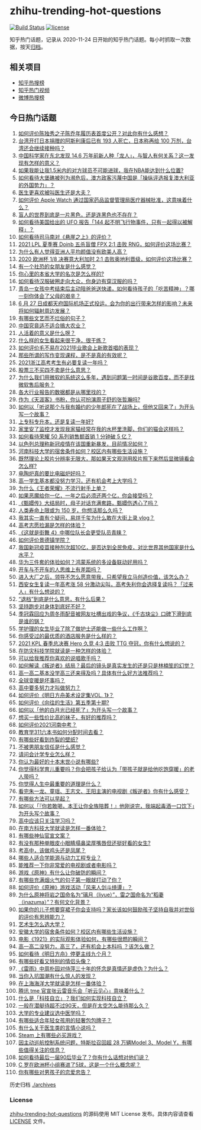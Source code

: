 # zhihu-trending-hot-questions

[![Build Status](https://github.com/justjavac/zhihu-trending-hot-questions/workflows/ci/badge.svg?branch=master)](https://github.com/justjavac/zhihu-trending-hot-questions/actions)
[![license](https://img.shields.io/github/license/justjavac/zhihu-trending-hot-questions)](https://github.com/justjavac/zhihu-trending-hot-questions/blob/master/LICENSE)

知乎热门话题，记录从 2020-11-24 日开始的知乎热门话题。每小时抓取一次数据，按天[归档](./archives)。

## 相关项目

- [知乎热搜榜](https://github.com/justjavac/zhihu-trending-top-search)
- [知乎热门视频](https://github.com/justjavac/zhihu-trending-hot-video)
- [微博热搜榜](https://github.com/justjavac/weibo-trending-hot-search)

## 今日热门话题

<!-- BEGIN -->
<!-- 最后更新时间 Sun Jun 27 2021 12:02:15 GMT+0800 (China Standard Time) -->

1. [如何评价陈独秀之子陈乔年履历表首度公开？对此你有什么感想？](https://www.zhihu.com/question/464933522)
2. [台湾开打日本捐赠的阿斯利康后已有 193 人死亡，日本称再给 100
   万剂，台湾还会继续接种吗？](https://www.zhihu.com/question/467768491)
3. [中国科学家在东北发现 14.6
   万年前新人种「龙人」，与智人有何关系？这一发现有怎样的意义？](https://www.zhihu.com/question/467654212)
4. [如果我能让我1.5米内的对方球员不可能进球，我在NBA能达到什么位置?](https://www.zhihu.com/question/402597076)
5. [如何看待大堡礁被列为濒危后，澳方政客污蔑中国是「操纵评选报复澳大利亚的外国势力」？](https://www.zhihu.com/question/466643968)
6. [医生更喜欢被叫医生还是大夫？](https://www.zhihu.com/question/392695588)
7. [如何评价 Apple Watch
   通过国家药品监督管理局医疗器械批准，这意味着什么？](https://www.zhihu.com/question/467625126)
8. [盲人的世界到底是一片黑色，还是连黑色也不存在？](https://www.zhihu.com/question/48476818)
9. [如何看待美国给出的 UFO 报告「144
   起不明飞行物事件，只有一起得以被解释」？](https://www.zhihu.com/question/467298489)
10. [如何看待司马南对《悬崖之上》的评价？](https://www.zhihu.com/question/462226337)
11. [2021 LPL 夏季赛 Doinb 五杀盲僧 FPX 2:1 击败
    RNG，如何评价这场比赛？](https://www.zhihu.com/question/467927415)
12. [为什么有人觉得亚洲人平均颜值没有欧美人高？](https://www.zhihu.com/question/433666039)
13. [2020 欧洲杯 1/8 决赛意大利加时 2:1
    击败奥地利晋级，如何评价这场比赛？](https://www.zhihu.com/question/468049116)
14. [有一个社恐的女朋友是什么感觉？](https://www.zhihu.com/question/323962570)
15. [你心里的本省大学的名次是怎么样的?](https://www.zhihu.com/question/410179653)
16. [如何看待汉服破圈走向大众，你身边有穿汉服的吗？](https://www.zhihu.com/question/467576874)
17. [青岛一女孩中考结束后主动陪爸爸送快递，如何看待孩子的「吃苦精神」？哪一刻你体会了父母的艰辛？](https://www.zhihu.com/question/466719905)
18. [6 月 27
    日成都天府国际机场正式投运，会为你的出行带来怎样的影响？未来将如何辐射周边发展？](https://www.zhihu.com/question/467116966)
19. [有哪些文艺而不烂俗的句子？](https://www.zhihu.com/question/384858847)
20. [中国究竟适不适合搞大农业？](https://www.zhihu.com/question/323105287)
21. [人活着的意义是什么呀？](https://www.zhihu.com/question/429431634)
22. [什么样的女生看起来很干净，很干练？](https://www.zhihu.com/question/23796174)
23. [如何评价毛不易在2021毕业歌会上新歌首唱的表现？](https://www.zhihu.com/question/467985173)
24. [那些所谓的写作变现课程，是不是真的有效呢？](https://www.zhihu.com/question/461400447)
25. [2021浙江高考考生有必要复读一年吗？](https://www.zhihu.com/question/466107095)
26. [股票三不买四不卖是什么意思？](https://www.zhihu.com/question/453247969)
27. [为什么我们用微软的系统这么多年，遇到问题第一时间是谷歌百度，而不是找微软售后服务？](https://www.zhihu.com/question/463391853)
28. [各大行业报告的数据都是从哪里找的？](https://www.zhihu.com/question/67387122)
29. [作为《天涯客》书粉，你认可扮演周子舒的张哲瀚吗?](https://www.zhihu.com/question/461068478)
30. [如何以「听说那个与我有婚约的少年郎死在了战场上，但他又回来了」为开头写一个故事？](https://www.zhihu.com/question/459096689)
31. [上专科专升本，还是复读一年好?](https://www.zhihu.com/question/313595217)
32. [家里安了监控才发现我家猫经常在我的水杯里洗脚，你们的猫会这样吗？](https://www.zhihu.com/question/459983017)
33. [如何看待荣耀 50 系列销售额首销 1 分钟破 5 亿？](https://www.zhihu.com/question/467418330)
34. [以色列总理称新冠疫情在该国重新暴发，目前情况如何？](https://www.zhihu.com/question/466765546)
35. [河南科技大学的宿舍条件如何？校区内有哪些生活设施？](https://www.zhihu.com/question/326856562)
36. [既然理论上胶片分辨率无限大，那如果天文观测用胶片照下来然后显微镜看会怎么样?](https://www.zhihu.com/question/453975780)
37. [电陶炉真的要比电磁炉好吗？](https://www.zhihu.com/question/381245384)
38. [高一学生基本都没努力学习，还有机会考上大学吗？](https://www.zhihu.com/question/465637082)
39. [为什么《王者荣耀》不流行射手上单？](https://www.zhihu.com/question/460375616)
40. [如果恶魔给你一亿，一年之后必须还两个亿，你会接受吗？](https://www.zhihu.com/question/392418796)
41. [《甄嬛传》大结局时，母子对话充满套路，甄嬛伤透心了吗？](https://www.zhihu.com/question/404317643)
42. [人类寿命上限或为 150 岁，你想活那么久吗？](https://www.zhihu.com/question/466968884)
43. [我其实一直有个疑问，易烊千玺为什么敢在大街上录 vlog？](https://www.zhihu.com/question/464875636)
44. [高考志愿捡漏是怎样的体验？](https://www.zhihu.com/question/59549503)
45. [《这就是街舞 4》中哪位队长会更受队员青睐？](https://www.zhihu.com/question/466348692)
46. [如何评价景德镇学院？](https://www.zhihu.com/question/24931592)
47. [我国新冠疫苗接种剂次超10亿，是否达到全民免疫，对比世界其他国家是什么水平？](https://www.zhihu.com/question/466845525)
48. [华为三件套的体验如何？鸿蒙系统的多设备联动好用吗？](https://www.zhihu.com/question/467709448)
49. [开车与不开车的人思维上有差距吗？](https://www.zhihu.com/question/466319507)
50. [进入大厂之后，领导不怎么愿意带我，只希望我立马创造价值，该怎么办？](https://www.zhihu.com/question/466550532)
51. [西安女生复读一年高考涨 58
    分激动尖叫，高考失利你会选择复读吗？「过来人」有什么想说的？](https://www.zhihu.com/question/467509623)
52. [“退档”到底是什么意思，有什么后果？](https://www.zhihu.com/question/331780490)
53. [坚持跑步对身体到底好不好？](https://www.zhihu.com/question/461618978)
54. [季冠霖回应为周冬雨配音被网友吐槽出戏的争议，《千古玦尘》口碑下滑到底是谁的锅？](https://www.zhihu.com/question/467423413)
55. [学护理的女生毕业了除了做护士还能做一些什么工作啊？](https://www.zhihu.com/question/314606195)
56. [你感受过的最优质的酒店服务是什么样的？](https://www.zhihu.com/question/36082879)
57. [2021 KPL 春季总决赛 Hero 久竞 4:3 击败 TTG
    夺冠，你有什么想说的？](https://www.zhihu.com/question/467891041)
58. [在防灾科技学院就读是一种怎样的体验？](https://www.zhihu.com/question/47811855)
59. [可以给我推荐你喜欢的说唱歌手吗？](https://www.zhihu.com/question/457551476)
60. [如何解读《叛逆者》结局？最后的镜头是真实发生的还是只是林楠笙的幻觉？](https://www.zhihu.com/question/467937765)
61. [高一高二基本没学高三还来得及吗？具体有什么好方法推荐吗？](https://www.zhihu.com/question/465620153)
62. [全球变暖是坏事吗？](https://www.zhihu.com/question/290575660)
63. [高中要多努力才叫做努力？](https://www.zhihu.com/question/60440328)
64. [如何评价《明日方舟美术设定集VOL. 1》？](https://www.zhihu.com/question/467858109)
65. [如何评价《向往的生活》第五季第十期?](https://www.zhihu.com/question/466097156)
66. [如何以「他的白月光已经死了」为开头写一个故事？](https://www.zhihu.com/question/435179014)
67. [想买一些性价比高的袜子，有好的推荐吗？](https://www.zhihu.com/question/32272388)
68. [如何评价2021河南中考？](https://www.zhihu.com/question/466137266)
69. [教育学311六本书如何分配时间去看？](https://www.zhihu.com/question/438835540)
70. [有哪些好看到炸裂的壁纸?](https://www.zhihu.com/question/425110846)
71. [不被男朋友信任是什么感觉？](https://www.zhihu.com/question/464707364)
72. [请问会计学专业怎么样？](https://www.zhihu.com/question/331281323)
73. [你认为最好的十本末世小说有哪些?](https://www.zhihu.com/question/403545900)
74. [你觉得科学育儿重要吗？你会把孩子给认为「带孩子就是给他吃饱穿暖」的老人带吗？](https://www.zhihu.com/question/464732842)
75. [你觉得人生中最重要的道理是什么？](https://www.zhihu.com/question/465627192)
76. [看完朱一龙、童瑶、王志文、王阳主演的电视剧《叛逆者》你有什么感受？](https://www.zhihu.com/question/456962938)
77. [有哪些方法可以早起？](https://www.zhihu.com/question/466318823)
78. [如何以「『你若敢喝，本王让你全族陪葬！』他刚说完，我端起毒酒一口饮下」为开头写个故事？](https://www.zhihu.com/question/454829891)
79. [高中应该只关注学习吗？](https://www.zhihu.com/question/464840911)
80. [在南方科技大学就读是怎样一番体验？](https://www.zhihu.com/question/24365361)
81. [有哪些神仙官宣文案？](https://www.zhihu.com/question/449182426)
82. [有没有那种单眼皮小眼睛塌鼻梁厚嘴唇但还挺好看的女生?](https://www.zhihu.com/question/312374216)
83. [考高中，该做鸡头还是凤尾？](https://www.zhihu.com/question/464821888)
84. [哪些人适合学能源与动力工程专业？](https://www.zhihu.com/question/404778160)
85. [能推荐一下你非常爱的电视剧或者电影吗？](https://www.zhihu.com/question/460849272)
86. [游戏《原神》有什么让你破防的瞬间？](https://www.zhihu.com/question/466342008)
87. [有哪些充满烟火气的句子第一眼就打动了你？](https://www.zhihu.com/question/357326082)
88. [如何评价《原神》游戏活动「风来人剑斗绮谭」？](https://www.zhihu.com/question/467734737)
89. [为什么原神将岩之国命名为“璃月（liyue）”，雷之国命名为“稻妻（inazuma）”？有何文化背景？](https://www.zhihu.com/question/466559443)
90. [如果你的儿子想要穿裙子你会支持吗？家长该如何鼓励孩子坚持自我并对世俗的评价有思辨能力？](https://www.zhihu.com/question/467775786)
91. [艺术生怎么选大学？](https://www.zhihu.com/question/406801194)
92. [安徽大学的宿舍条件如何？校区内有哪些生活设施？](https://www.zhihu.com/question/326840249)
93. [电影《1921》的实际观影体验如何，有哪些很燃的瞬间？](https://www.zhihu.com/question/467463563)
94. [高一高二没努力，高三了，还有机会上本科吗 ？该怎么做？](https://www.zhihu.com/question/466443276)
95. [如何看待《明日方舟》停更主线九个月？](https://www.zhihu.com/question/467117827)
96. [有哪些好看又特别的情侣头像？](https://www.zhihu.com/question/361074548)
97. [《雷雨》中周朴园对侍萍三十年的怀念是真情还是虚伪？为什么？](https://www.zhihu.com/question/380155608)
98. [当你入坑国潮有什么惊人的发现？](https://www.zhihu.com/question/463164713)
99. [在上海海洋大学就读是怎样一番体验？](https://www.zhihu.com/question/29678076)
100. [腾讯 tme 官宣张云雷音乐会「听云见心」意味着什么？](https://www.zhihu.com/question/467549652)
101. [什么是「科技自立」？我们如何实现科技自立？](https://www.zhihu.com/question/458853728)
102. [一般在潜艇待超不过90天，但是在太空怎么能待那么久？](https://www.zhihu.com/question/465762854)
103. [大学的专业建议选中医学吗？](https://www.zhihu.com/question/463493627)
104. [有哪些适合年轻女孩用的轻奢包包牌子？](https://www.zhihu.com/question/35179909)
105. [有什么关于医生类的言情小说吗？](https://www.zhihu.com/question/266364937)
106. [Steam 上有哪些必买游戏？](https://www.zhihu.com/question/35296900)
107. [因主动巡航控制系统问题，特斯拉召回超 28 万辆Model 3、Model
     Y，有哪些值得关注的信息？](https://www.zhihu.com/question/467798045)
108. [如何看待最后一届90后毕业了？你有什么话想对他们说？](https://www.zhihu.com/question/467748410)
109. [C 罗在欧洲杯小组赛进了5球，这是一个什么概念呢？](https://www.zhihu.com/question/467069907)
110. [你有哪些对男孩子的恋爱忠告？](https://www.zhihu.com/question/293676302)

<!-- END -->

历史归档 [./archives](./archives)

### License

[zhihu-trending-hot-questions](https://github.com/justjavac/zhihu-trending-hot-questions)
的源码使用 MIT License 发布。具体内容请查看 [LICENSE](./LICENSE) 文件。
